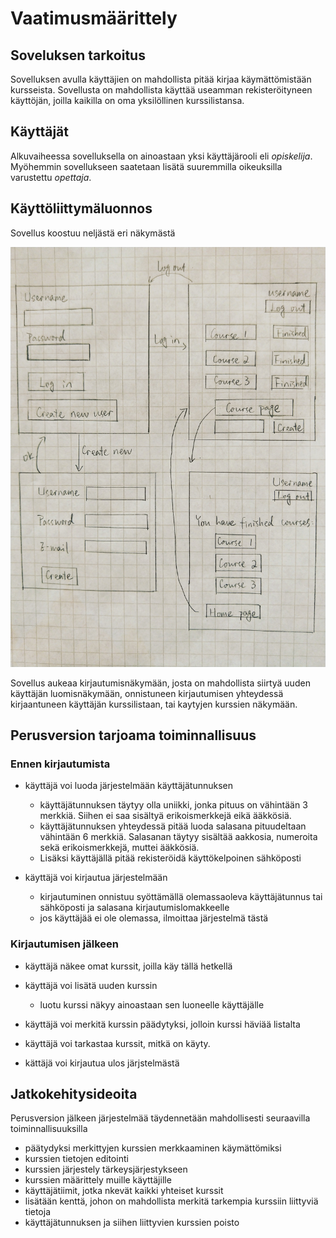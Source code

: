 # Vaatimusmäärittely
## Soveluksen tarkoitus

Sovelluksen avulla käyttäjien on mahdollista pitää kirjaa käymättömistään kursseista. Sovellusta on mahdollista käyttää useamman rekisteröityneen käyttöjän, joilla kaikilla on oma yksilöllinen kurssilistansa.

## Käyttäjät

Alkuvaiheessa sovelluksella on ainoastaan yksi käyttäjärooli eli _opiskelija_. Myöhemmin sovellukseen saatetaan lisätä suuremmilla oikeuksilla varustettu _opettaja_.

## Käyttöliittymäluonnos

Sovellus koostuu neljästä eri näkymästä

![kuva käyttöliittymäluonnoksesta](https://github.com/lchz/otm-harjoitustyo/blob/master/Kurssien_seurantajarjestelma/kuvat/kayttoliittymaluonnos.jpg)

Sovellus aukeaa kirjautumisnäkymään, josta on mahdollista siirtyä uuden käyttäjän luomisnäkymään, onnistuneen kirjautumisen yhteydessä kirjaantuneen käyttäjän kurssilistaan, tai kaytyjen kurssien näkymään. 

## Perusversion tarjoama toiminnallisuus

### Ennen kirjautumista

* käyttäjä voi luoda järjestelmään käyttäjätunnuksen
  * käyttäjätunnuksen täytyy olla uniikki, jonka pituus on vähintään 3 merkkiä. Siihen ei saa sisältyä erikoismerkkejä eikä ääkkösiä.
  * käyttäjätunnuksen yhteydessä pitää luoda salasana pituudeltaan vähintään 6 merkkiä. Salasanan täytyy sisältää aakkosia, numeroita sekä erikoismerkkejä, muttei ääkkösiä.
  * Lisäksi käyttäjällä pitää rekisteröidä käyttökelpoinen sähköposti

* käyttäjä voi kirjautua järjestelmään
  * kirjautuminen onnistuu syöttämällä olemassaoleva käyttäjätunnus tai sähköposti ja salasana kirjautumislomakkeelle
  * jos käyttäjää ei ole olemassa, ilmoittaa järjestelmä tästä

### Kirjautumisen jälkeen

* käyttäjä näkee omat kurssit, joilla käy tällä hetkellä

* käyttäjä voi lisätä uuden kurssin
  * luotu kurssi näkyy ainoastaan sen luoneelle käyttäjälle

* käyttäjä voi merkitä kurssin päädytyksi, jolloin kurssi häviää listalta

* käyttäjä voi tarkastaa kurssit, mitkä on käyty.

*  kättäjä voi kirjautua ulos järjstelmästä

## Jatkokehitysideoita

Perusversion jälkeen järjestelmää täydennetään mahdollisesti seuraavilla toiminnallisuuksilla

  * päätydyksi merkittyjen kurssien merkkaaminen käymättömiksi
  * kurssien tietojen editointi
  * kurssien järjestely tärkeysjärjestykseen
  * kurssien määrittely muille käyttäjille
  * käyttäjätiimit, jotka nkevät kaikki yhteiset kurssit
  * lisätään kenttä, johon on mahdollista merkitä tarkempia kurssiin liittyviä tietoja
  * käyttäjätunnuksen ja siihen liittyvien kurssien poisto
